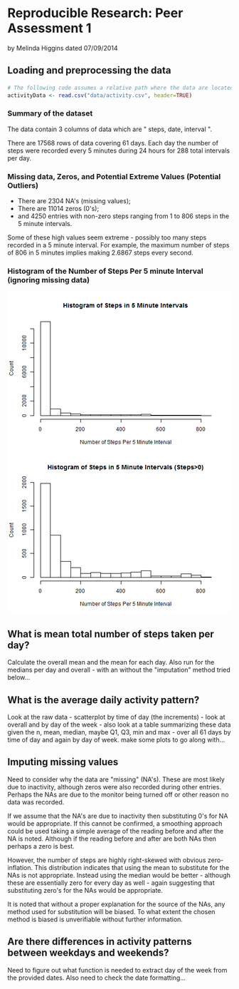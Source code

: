 # Reproducible Research: Peer Assessment 1
by Melinda Higgins
dated 07/09/2014

## Loading and preprocessing the data


```r
# The following code assumes a relative path where the data are located in a subdirectory called "/data/"
activityData <- read.csv("data/activity.csv", header=TRUE)
```

### Summary of the dataset

The data contain 3 columns of data which are " steps, date, interval ".

There are 17568 rows of data covering 61 days. Each day the number of steps were recorded every 5 minutes during 24 hours for 288 total intervals per day.

### Missing data, Zeros, and Potential Extreme Values (Potential Outliers)



* There are 2304 NA's (missing values);
* There are 11014 zeros (0's);
* and 4250 entries with non-zero steps ranging from 1 to 806 steps in the 5 minute intervals.

Some of these high values seem extreme - possibly too many steps recorded in a 5 minute interval. For example, the maximum number of steps of 806 in 5 minutes implies making 2.6867 steps every second.

### Histogram of the Number of Steps Per 5 minute Interval (ignoring missing data)

![plot of chunk hist1](figure/hist11.png) ![plot of chunk hist1](figure/hist12.png) 


## What is mean total number of steps taken per day?

Calculate the overall mean and the mean for each day. Also run for the medians per day and overall - with an without the "imputation" method tried below...




## What is the average daily activity pattern?

Look at the raw data - scatterplot by time of day (the increments) - look at overall and by day of the week - also look at a table summarizing these data given the n, mean, median, maybe Q1, Q3, min and max - over all 61 days by time of day and again by day of week. make some plots to go along with...



## Imputing missing values

Need to consider why the data are "missing" (NA's). These are most likely due to inactivity, although zeros were also recorded during other entries. Perhaps the NAs are due to the monitor being turned off or other reason no data was recorded. 

If we assume that the NA's are due to inactivity then substituting 0's for NA would be appropriate. If this cannot be confirmed, a smoothing approach could be used taking a simple average of the reading before and after the NA is noted. Although if the reading before and after are both NAs then perhaps a zero is best.

However, the number of steps are highly right-skewed with obvious zero-inflation. This distribution indicates that using the mean to substitute for the NAs is not appropriate. Instead using the median would be better - although these are essentially zero for every day as well - again suggesting that substituting zero's for the NAs would be appropriate.

It is noted that without a proper explanation for the source of the NAs, any method used for substitution will be biased. To what extent the chosen method is biased is unverifiable without further information.





## Are there differences in activity patterns between weekdays and weekends?

Need to figure out what function is needed to extract day of the week from the provided dates. Also need to check the date formatting...


